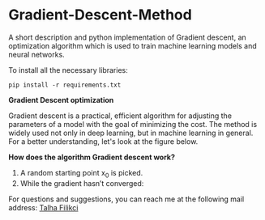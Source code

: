 # Gradient-Descent-Method
A short description and python implementation of Gradient descent, an optimization algorithm which is used to train machine learning models and neural networks.

To install all the necessary libraries:
````
pip install -r requirements.txt
````
**Gradient Descent optimization**

Gradient descent is a practical, efficient algorithm for adjusting the parameters of a model with the goal of minimizing the cost.
The method is widely used not only in deep learning, but in machine learning in general.
For a better understanding, let's look at the figure below.

**How does the algorithm Gradient descent work?**

1. A random starting point x<sub>0</sub> is picked.
2. While the gradient hasn’t converged:
   

For questions and suggestions, you can reach me at the following mail address:
[Talha Filikci](mailto:talhafilikci@gmail.com?subject=[Github])
